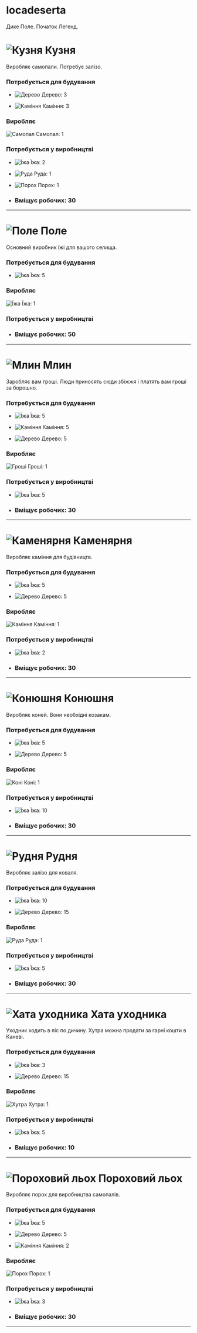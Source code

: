 # locadeserta
Дике Поле. Початок Легенд.

# ![Кузня](sloboda/images/resource_buildings/smith_64.png) Кузня
Виробляє самопали. Потребує залізо.
### Потребується для будування
- ![Дерево](sloboda/images/resources/wood_64.png) Дерево: 3

- ![Каміння](sloboda/images/resources/stone_64.png) Каміння: 3

### Виробляє
![Самопал](sloboda/images/resources/firearm_64.png) Самопал: 1


### Потребується у виробництві
- ![Їжа](sloboda/images/resources/food_64.png) Їжа: 2

- ![Руда](sloboda/images/resources/iron_ore_64.png) Руда: 1

- ![Порох](sloboda/images/resources/powder_64.png) Порох: 1


- ### Вміщує робочих: 30
---
# ![Поле](sloboda/images/resource_buildings/field_64.png) Поле
Основний виробник їжі для вашого селища.
### Потребується для будування
- ![Їжа](sloboda/images/resources/food_64.png) Їжа: 5

### Виробляє
![Їжа](sloboda/images/resources/food_64.png) Їжа: 1


### Потребується у виробництві

- ### Вміщує робочих: 50
---
# ![Млин](sloboda/images/resource_buildings/mill_64.png) Млин
Заробляє вам гроші. Люди приносять сюди збіжжя і платять вам гроші за борошно.
### Потребується для будування
- ![Їжа](sloboda/images/resources/food_64.png) Їжа: 5

- ![Каміння](sloboda/images/resources/stone_64.png) Каміння: 5

- ![Дерево](sloboda/images/resources/wood_64.png) Дерево: 5

### Виробляє
![Гроші](sloboda/images/resources/money_64.png) Гроші: 1


### Потребується у виробництві
- ![Їжа](sloboda/images/resources/food_64.png) Їжа: 5


- ### Вміщує робочих: 30
---
# ![Каменярня](sloboda/images/resource_buildings/quarry_64.png) Каменярня
Виробляє каміння для будівництв.
### Потребується для будування
- ![Їжа](sloboda/images/resources/food_64.png) Їжа: 5

- ![Дерево](sloboda/images/resources/wood_64.png) Дерево: 5

### Виробляє
![Каміння](sloboda/images/resources/stone_64.png) Каміння: 1


### Потребується у виробництві
- ![Їжа](sloboda/images/resources/food_64.png) Їжа: 2


- ### Вміщує робочих: 30
---
# ![Конюшня](sloboda/images/resource_buildings/stable_64.png) Конюшня
Виробляє коней. Вони необхідні козакам.
### Потребується для будування
- ![Їжа](sloboda/images/resources/food_64.png) Їжа: 5

- ![Дерево](sloboda/images/resources/wood_64.png) Дерево: 5

### Виробляє
![Коні](sloboda/images/resources/horse_64.png) Коні: 1


### Потребується у виробництві
- ![Їжа](sloboda/images/resources/food_64.png) Їжа: 10


- ### Вміщує робочих: 30
---
# ![Рудня](sloboda/images/resource_buildings/iron_mine_64.png) Рудня
Виробляє залізо для коваля.
### Потребується для будування
- ![Їжа](sloboda/images/resources/food_64.png) Їжа: 10

- ![Дерево](sloboda/images/resources/wood_64.png) Дерево: 15

### Виробляє
![Руда](sloboda/images/resources/iron_ore_64.png) Руда: 1


### Потребується у виробництві
- ![Їжа](sloboda/images/resources/food_64.png) Їжа: 5


- ### Вміщує робочих: 30
---
# ![Хата уходника](sloboda/images/resource_buildings/trappershouse_64.png) Хата уходника
Уходник ходить в ліс по дичину. Хутра можна продати за гарні кошти в Каневі.
### Потребується для будування
- ![Їжа](sloboda/images/resources/food_64.png) Їжа: 3

- ![Дерево](sloboda/images/resources/wood_64.png) Дерево: 15

### Виробляє
![Хутра](sloboda/images/resources/fur_64.png) Хутра: 1


### Потребується у виробництві
- ![Їжа](sloboda/images/resources/food_64.png) Їжа: 5


- ### Вміщує робочих: 10
---
# ![Пороховий льох](sloboda/images/resource_buildings/powder_cellar_64.png) Пороховий льох
Виробляє порох для виробництва самопалів.
### Потребується для будування
- ![Їжа](sloboda/images/resources/food_64.png) Їжа: 5

- ![Дерево](sloboda/images/resources/wood_64.png) Дерево: 5

- ![Каміння](sloboda/images/resources/stone_64.png) Каміння: 2

### Виробляє
![Порох](sloboda/images/resources/powder_64.png) Порох: 1


### Потребується у виробництві
- ![Їжа](sloboda/images/resources/food_64.png) Їжа: 3


- ### Вміщує робочих: 30
---
